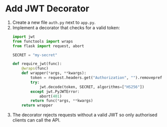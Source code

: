 # Add JWT Decorator

1. Create a new file `auth.py` next to `app.py`.
2. Implement a decorator that checks for a valid token:
   ```python
   import jwt
   from functools import wraps
   from flask import request, abort

   SECRET = "my-secret"

   def require_jwt(func):
       @wraps(func)
       def wrapper(*args, **kwargs):
           token = request.headers.get("Authorization", "").removeprefix("Bearer ")
           try:
               jwt.decode(token, SECRET, algorithms=["HS256"])
           except jwt.PyJWTError:
               abort(401)
           return func(*args, **kwargs)
       return wrapper
   ```
3. The decorator rejects requests without a valid JWT so only authorised
   clients can call the API.
